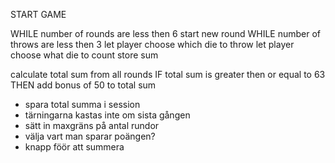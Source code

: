 START GAME

WHILE number of rounds are less then 6
    start new round
    WHILE number of throws are less then 3
        let player choose which die to throw
        let player choose what die to count
        store sum

calculate total sum from all rounds
IF total sum is greater then or equal to 63 THEN
    add bonus of 50 to total sum



- spara total summa i session
- tärningarna kastas inte om sista gången
- sätt in maxgräns på antal rundor
- välja vart man sparar poängen?
- knapp föör att summera
